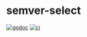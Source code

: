 # semver-select

[![godoc](https://pkg.go.dev/badge/github.com/willabides/semver-select.svg)](https://pkg.go.dev/github.com/willabides/semver-select)
[![ci](https://github.com/WillAbides/semver-select/workflows/ci/badge.svg?branch=main&event=push)](https://github.com/WillAbides/semver-select/actions?query=workflow%3Aci+branch%3Amain+event%3Apush)
